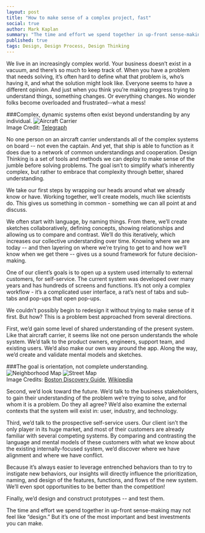 ```yaml
---
layout: post
title: "How to make sense of a complex project, fast"
social: true
author: Mark Kaplan
summary: "The time and effort we spend together in up-front sense-making may not feel like “design.” But it’s one of the most important and best investments you can make."
published: true
tags: Design, Design Process, Design Thinking
---
```

We live in an increasingly complex world. Your business doesn’t exist in a vacuum, and there’s so much to keep track of. When you have a problem that needs solving, it’s often hard to define what that problem is, who’s having it, and what the solution might look like. Everyone seems to have a different opinion. And just when you think you’re making progress trying to understand things, something changes. Or everything changes. No wonder folks become overloaded and frustrated--what a mess! 

###Complex, dynamic systems often exist beyond understanding by any individual.
![Aircraft Carrier](http://i.imgur.com/9X2i99sl.png)
</br>Image Credit: [Telegraph](http://www.telegraph.co.uk/finance/newsbysector/industry/defence/10723462/HMS-Queen-Elizabeth-Britains-new-aircraft-carrier-in-detail.html)

No one person on an aircraft carrier understands all of the complex systems on board -- not even the captain. And yet, that ship is able to function as it does due to a network of common understandings and cooperation. Design Thinking is a set of tools and methods we can deploy to make sense of the jumble before solving problems. The goal isn’t to simplify what’s inherently complex, but rather to embrace that complexity through better, shared understanding. 

We take our first steps by wrapping our heads around what we already know or have. Working together, we’ll create models, much like scientists do. This gives us something in common - something we can all point at and discuss. 

We often start with language, by naming things. From there, we’ll create sketches collaboratively, defining concepts, showing relationships and allowing us to compare and contrast. We’ll do this iteratively, which increases our collective understanding over time. Knowing where we are today -- and then layering on where we’re trying to get to and how we’ll know when we get there -- gives us a sound framework for future decision-making.

One of our client’s goals is to open up a system used internally to external customers, for self-service. The current system was developed over many years and has hundreds of screens and functions. It’s not only a complex workflow - it’s a complicated user interface, a rat’s nest of tabs and sub-tabs and pop-ups that open pop-ups.

We couldn’t possibly begin to redesign it without trying to make sense of it first. But how? This is a problem best approached from several directions.

First, we’d gain some level of shared understanding of the present system. Like that aircraft carrier, it seems like not one person understands the whole system. We’d talk to the product owners, engineers, support team, and existing users. We’d also make our own way around the app. Along the way, we’d create and validate mental models and sketches. 

###The goal is orientation, not complete understanding.
![Neighborhood Map](http://i.imgur.com/UrhmgTem.jpg)
![Street Map](http://i.imgur.com/fQ0tNU3m.png)
</br>Image Credits: [Boston Discovery Guide](http://www.boston-discovery-guide.com/boston-neighborhoods.html), [Wikipedia](https://en.wikipedia.org/wiki/Template:Location_map_Boston)

Second, we’d look toward the future. We’d talk to the business stakeholders, to gain their understanding of the problem we’re trying to solve, and for whom it is a problem. Do they all agree? We’d also examine the external contexts that the system will exist in: user, industry, and technology.

Third, we’d talk to the prospective self-service users. Our client isn’t the only player in its huge market, and most of their customers are already familiar with several competing systems. By comparing and contrasting the language and mental models of these customers with what we know about the existing internally-focused system, we’d discover where we have alignment and where we have conflict.

Because it’s always easier to leverage entrenched behaviors than to try to instigate new behaviors, our insights will directly influence the prioritization, naming, and design of the features, functions, and flows of the new system. We’ll even spot opportunities to be better than the competition!

Finally, we’d design and construct prototypes -- and test them.

The time and effort we spend together in up-front sense-making may not feel like “design.” But it’s one of the most important and best investments you can make.
